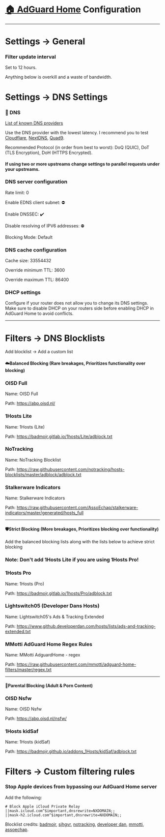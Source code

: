 # [🏠 AdGuard Home](https://github.com/AdguardTeam/AdGuardHome) Configuration

***
# Settings -> General

### Filter update interval

Set to 12 hours.

Anything below is overkill and a waste of bandwidth.

# Settings -> DNS Settings


### 📖 DNS
[List of known DNS providers](https://adguard-dns.io/kb/general/dns-providers/)

Use the DNS provider with the lowest latency. I recommend you to test [Cloudflare](https://adguard-dns.io/kb/general/dns-providers/#cloudflare-dns), [NextDNS](https://adguard-dns.io/kb/general/dns-providers/#nextdns), [Quad9](https://adguard-dns.io/kb/general/dns-providers/#quad9-dns).

Recommended Protocol (in order from best to worst): DoQ (QUIC), DoT (TLS Encryption), DoH (HTTPS Encrypted). 


#### If using two or more upstreams change settings to parallel requests under your upstreams.

### DNS server configuration

Rate limit: 0

Enable EDNS client subnet: ⛔

Enable DNSSEC: ✔️

Disable resolving of IPV6 addresses: ⛔

Blocking Mode: Default

### DNS cache configuration

Cache size: 33554432

Override minimum TTL: 3600

Override maximum TTL: 86400

### DHCP settings

Configure if your router does not allow you to change its DNS settings. Make sure to disable DHCP on your routers side before enabling DHCP in AdGuard Home to avoid conflicts.

***
# Filters -> DNS Blocklists


Add blocklist -> Add a custom list
#### ☁️Balanced Blocking (Rare breakages, Prioritizes functionality over blocking)

### OISD Full
Name: OISD Full

Path: https://abp.oisd.nl/


### 1Hosts Lite
Name: 1Hosts (Lite)

Path: https://badmojr.gitlab.io/1hosts/Lite/adblock.txt


### NoTracking
Name: NoTracking Blocklist

Path: https://raw.githubusercontent.com/notracking/hosts-blocklists/master/adblock/adblock.txt


### Stalkerware Indicators
Name: Stalkerware Indicators

Path: https://raw.githubusercontent.com/AssoEchap/stalkerware-indicators/master/generated/hosts_full

***
#### 🛡️Strict Blocking (More breakages, Prioritizes blocking over functionality)

Add the balanced blocking lists along with the lists below to achieve strict blocking

### Note: Don't add 1Hosts Lite if you are using 1Hosts Pro!
### 1Hosts Pro
Name: 1Hosts (Pro)

Path: https://badmojr.gitlab.io/1hosts/Pro/adblock.txt

### Lightswitch05 (Developer Dans Hosts)
Name: Lightswitch05's Ads & Tracking Extended

Path: https://www.github.developerdan.com/hosts/lists/ads-and-tracking-extended.txt

### MMotti AdGuard Home Regex Rules
Name: MMotti AdguardHome - regex

Path: https://raw.githubusercontent.com/mmotti/adguard-home-filters/master/regex.txt

***
#### 👶Parental Blocking (Adult & Porn Content)

### OISD Nsfw
Name: OISD Nsfw

Path: https://abp.oisd.nl/nsfw/

### 1Hosts kidSaf
Name: 1Hosts (kidSaf)

Path: https://badmojr.github.io/addons_1Hosts/kidSaf/adblock.txt
# Filters -> Custom filtering rules

### Stop Apple devices from bypassing our AdGuard Home server

Add the following:
```
# Block Apple iCloud Private Relay
||mask.icloud.com^$important,dnsrewrite=NXDOMAIN;;
||mask-h2.icloud.com^$important,dnsrewrite=NXDOMAIN;;
```

Blocklist credits: [badmojr](https://github.com/badmojr), [sjhgvr](https://oisd.nl/), [notracking](https://github.com/notracking), [developer dan](https://www.github.developerdan.com/), [mmotti](https://github.com/mmotti), [assoechap](https://github.com/AssoEchap).
